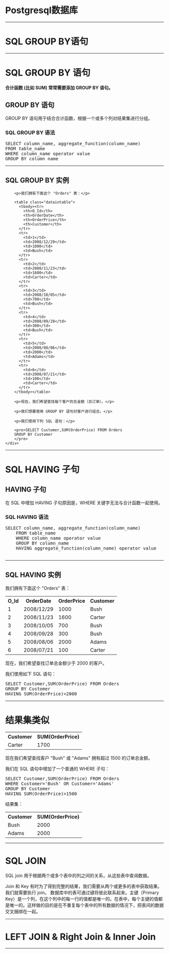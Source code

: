# Postgresql数据库

---

# SQL GROUP BY语句

---

<h1>SQL GROUP BY 语句</h1>

<p><strong>合计函数 (比如 SUM) 常常需要添加 GROUP BY 语句。</strong></p>

<h2>GROUP BY 语句</h2>

<p>GROUP BY 语句用于结合合计函数，根据一个或多个列对结果集进行分组。</p>


<h3>SQL GROUP BY 语法</h3>

<pre>SELECT column_name, aggregate_function(column_name)
FROM table_name
WHERE column_name operator value
GROUP BY column_name
</pre>

---

<div>
    <div>
        <h2>SQL GROUP BY 实例</h2>
        
        <p>我们拥有下面这个 "Orders" 表：</p>
        
        <table class="dataintable">
          <tbody><tr>
            <th>O_Id</th>
            <th>OrderDate</th>
            <th>OrderPrice</th>
            <th>Customer</th>
          </tr>
          <tr>
            <td>1</td>
            <td>2008/12/29</td>
            <td>1000</td>
            <td>Bush</td>
          </tr>
          <tr>
            <td>2</td>
            <td>2008/11/23</td>
            <td>1600</td>
            <td>Carter</td>
          </tr>
          <tr>
            <td>3</td>
            <td>2008/10/05</td>
            <td>700</td>
            <td>Bush</td>
          </tr>
          <tr>
            <td>4</td>
            <td>2008/09/28</td>
            <td>300</td>
            <td>Bush</td>
          </tr>
          <tr>
            <td>5</td>
            <td>2008/08/06</td>
            <td>2000</td>
            <td>Adams</td>
          </tr>
          <tr>
            <td>6</td>
            <td>2008/07/21</td>
            <td>100</td>
            <td>Carter</td>
          </tr>
        </tbody></table>
        
        <p>现在，我们希望查找每个客户的总金额（总订单）。</p>
        
        <p>我们想要使用 GROUP BY 语句对客户进行组合。</p>
        
        <p>我们使用下列 SQL 语句：</p>
        
        <pre>SELECT Customer,SUM(OrderPrice) FROM Orders
        GROUP BY Customer
        </pre>
    </div>
</div>

---

<h1>SQL HAVING 子句</h1>

<div>
    <h2>HAVING 子句</h2>
    <p>在 SQL 中增加 HAVING 子句原因是，WHERE 关键字无法与合计函数一起使用。</p>
    <h3>SQL HAVING 语法</h3>
    <pre>SELECT column_name, aggregate_function(column_name)
    FROM table_name
    WHERE column_name operator value
    GROUP BY column_name
    HAVING aggregate_function(column_name) operator value
    </pre>
</div>

---

<h2>SQL HAVING 实例</h2>

<p>我们拥有下面这个 "Orders" 表：</p>

<table class="dataintable">
  <tbody><tr>
    <th>O_Id</th>
    <th>OrderDate</th>
    <th>OrderPrice</th>
    <th>Customer</th>
  </tr>
  <tr>
    <td>1</td>
    <td>2008/12/29</td>
    <td>1000</td>
    <td>Bush</td>
  </tr>
  <tr>
    <td>2</td>
    <td>2008/11/23</td>
    <td>1600</td>
    <td>Carter</td>
  </tr>
  <tr>
    <td>3</td>
    <td>2008/10/05</td>
    <td>700</td>
    <td>Bush</td>
  </tr>
  <tr>
    <td>4</td>
    <td>2008/09/28</td>
    <td>300</td>
    <td>Bush</td>
  </tr>
  <tr>
    <td>5</td>
    <td>2008/08/06</td>
    <td>2000</td>
    <td>Adams</td>
  </tr>
  <tr>
    <td>6</td>
    <td>2008/07/21</td>
    <td>100</td>
    <td>Carter</td>
  </tr>
</tbody></table>

<p>现在，我们希望查找订单总金额少于 2000 的客户。</p>

<p>我们使用如下 SQL 语句：</p>

<pre>SELECT Customer,SUM(OrderPrice) FROM Orders
GROUP BY Customer
HAVING SUM(OrderPrice)&lt;2000
</pre>

---

# 结果集类似

<table class="dataintable">
  <tbody><tr>
    <th>Customer</th>
    <th>SUM(OrderPrice)</th>
  </tr>
  <tr>
    <td>Carter</td>
    <td>1700</td>
  </tr>
</tbody></table>


<p>现在我们希望查找客户 "Bush" 或 "Adams" 拥有超过 1500 的订单总金额。</p>

<p>我们在 SQL 语句中增加了一个普通的 WHERE 子句：</p>

<pre>SELECT Customer,SUM(OrderPrice) FROM Orders
WHERE Customer='Bush' OR Customer='Adams'
GROUP BY Customer
HAVING SUM(OrderPrice)&gt;1500
</pre>

<p>结果集：</p>

<table class="dataintable">
  <tbody><tr>
    <th>Customer</th>
    <th>SUM(OrderPrice)</th>
  </tr>
  <tr>
    <td>Bush</td>
    <td>2000</td>
  </tr>
  <tr>
    <td>Adams</td>
    <td>2000</td>
  </tr>
</tbody></table>

---

# SQL JOIN

SQL join 用于根据两个或多个表中的列之间的关系，从这些表中查询数据。

Join 和 Key
有时为了得到完整的结果，我们需要从两个或更多的表中获取结果。我们就需要执行
join。
数据库中的表可通过键将彼此联系起来。主键（Primary
Key）是一个列，在这个列中的每一行的值都是唯一的。在表中，每个主键的值都是唯一的。这样做的目的是在不重复每个表中的所有数据的情况下，把表间的数据交叉捆绑在一起。

---

# LEFT JOIN & Right Join & Inner Join

---




